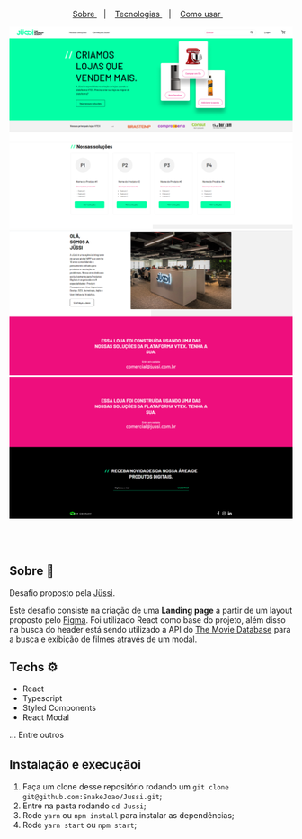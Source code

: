 <p align="center">
	<a href="#sobre"> Sobre </a>&nbsp;&nbsp;&nbsp;|&nbsp;&nbsp;&nbsp;
  <a href="#techs"> Tecnologias </a>&nbsp;&nbsp;&nbsp;|&nbsp;&nbsp;&nbsp;
  <a href="#run"> Como usar </a>&nbsp;&nbsp;&nbsp;
</p>

<p align="center">
  <img src="./.github/screen1.png" alt="page img">
  <img src="./.github/screen2.png" alt="page img">
  <img src="./.github/screen3.png" alt="page img">
  <img src="./.github/screen4.png" alt="page img">
</p>

<br /><br />

## Sobre 🚀 <a name="sobre" />

Desafio proposto pela [Jüssi](https://jussi.com.br/).

Este desafio consiste na criação de uma **Landing page** a partir de um layout proposto pelo [Figma](https://www.figma.com/file/O9AEeYB6ZWyMTZzMZhvjaY/loja-vtex-jussi?node-id=0%3A1). Foi utilizado React como base do projeto, além disso na busca do header está sendo utilizado a API do [The Movie Database](https://developers.themoviedb.org/3/getting-started/introduction) para a busca e exibição de filmes através de um modal.

## Techs ​⚙ ​<a name="techs" />

- React
- Typescript
- Styled Components
- React Modal

... Entre outros

## Instalação e execução ​ℹ️ ​<a name="run" />

1. Faça um clone desse repositório rodando um `git clone git@github.com:SnakeJoao/Jussi.git`;
2. Entre na pasta rodando `cd Jussi`;
3. Rode `yarn` ou `npm install` para instalar as dependências;
4. Rode `yarn start` ou `npm start`;
